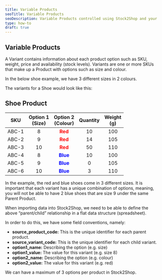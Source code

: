 ```yaml
---
title: Variable Products
seoTitle: Variable Products
seoDescription: Variable Products controlled using Stock2Shop and your Sales Channel
type: how-to
draft: true
---
```


## Variable Products

A Variant contains information about each product option such as SKU, weight, price and availability (stock levels).
Variants are one or more SKUs that make up a Product with options such as size and colour.

In the below shoe example, we have 3 different sizes in 2 colours.

The variants for a Shoe would look like this:

## Shoe Product
| SKU   |  Option 1<br>(Size)   |  Option 2<br>(Colour)   |  Quantity   |  Weight<br>(g) |
| ------------ | :-------------: | :-------------: | :-------------: | :-------------: |
| ABC-1  |  8  |  <span style="color:red">**Red**</span>  |  10  |  100 |
| ABC-2  | 9 |  <span style="color:red">**Red**</span>  | 14 | 105 |
| ABC-3  | 10 |  <span style="color:red">**Red**</span>  | 50 | 110 |
| ABC-4  | 8 |  <span style="color:blue">**Blue**</span>  | 10 | 100 |
| ABC-5  | 9 |  <span style="color:blue">**Blue**</span>  | 0 | 105 |
| ABC-6  | 10 |  <span style="color:blue">**Blue**</span>  | 3 | 110 |



In the example, the red and blue shoes come in 3 different sizes.
It is important that each variant has a unique combination of options, meaning, you will not be able to have 2 blue 
shoes that are size 9 under the same Parent Product.

When importing data into Stock2Shop, we need to be able to define the above “parent/child” relationship in a flat data 
structure (spreadsheet).



In order to do this, we have some field conventions, namely:
- **source_product_code:** This is the unique identifier for each parent product.
- **source_variant_code:** This is the unique identifier for each child variant.
- **option1_name:** Describing the option (e.g. size)
- **option1_value:** The value for this variant (e.g. size 8)
- **option2_name:** Describing the option (e.g. colour)
- **option2_value:** The value for this variant (e.g. red)


We can have a maximum of 3 options per product in Stock2Shop.